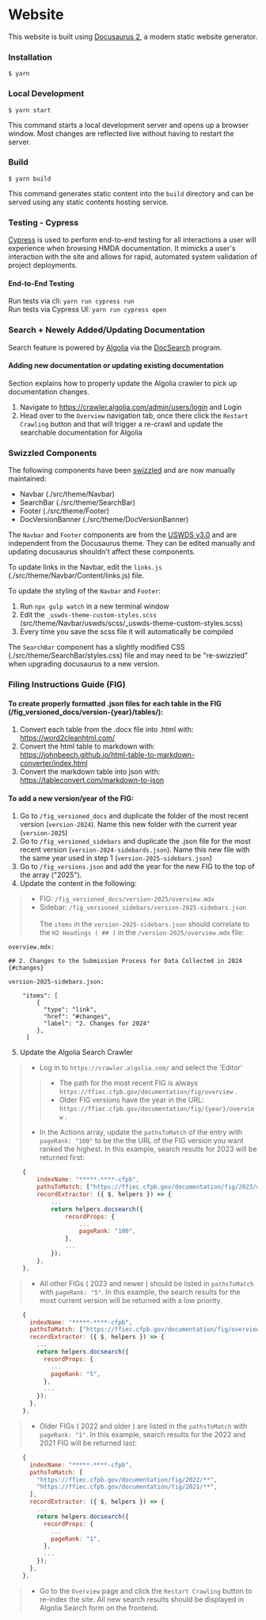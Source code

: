 # Website

This website is built using [Docusaurus 2](https://docusaurus.io/), a modern static website generator.

### Installation

```
$ yarn
```

### Local Development

```
$ yarn start
```

This command starts a local development server and opens up a browser window. Most changes are reflected live without having to restart the server.

### Build

```
$ yarn build
```

This command generates static content into the `build` directory and can be served using any static contents hosting service.

### Testing - Cypress

[Cypress](https://www.cypress.io/) is used to perform end-to-end testing for all interactions a user will experience when browsing HMDA documentation. It mimicks a user's interaction with the site and allows for rapid, automated system validation of project deployments.

#### End-to-End Testing

Run tests via cli: `yarn run cypress run`
<br />
Run tests via Cypress UI: `yarn run cypress open`

### Search + Newely Added/Updating Documentation

Search feature is powered by [Algolia](https://www.algolia.com/) via the [DocSearch](https://docsearch.algolia.com/) program.

#### Adding new documentation or updating existing documentation

Section explains how to properly update the Algolia crawler to pick up documentation changes.

1. Navigate to https://crawler.algolia.com/admin/users/login and Login
2. Head over to the `Overview` navigation tab, once there click the `Restart Crawling` button and that will trigger a re-crawl and update the searchable documentation for Algolia

### Swizzled Components

The following components have been [swizzled](https://docusaurus.io/docs/swizzling) and are now manually maintained:
- Navbar (./src/theme/Navbar)
- SearchBar (./src/theme/SearchBar)
- Footer (./src/theme/Footer)
- DocVersionBanner (./src/theme/DocVersionBanner)

The ```Navbar``` and ```Footer``` components are from the [USWDS v3.0](https://designsystem.digital.gov/whats-new/updates/2022/04/28/introducing-uswds-3-0/) and are independent from the Docusaurus theme. They can be edited manually and updating docusaurus shouldn't affect these components.

To update links in the Navbar, edit the ```links.js``` (./src/theme/Navbar/Content/links.js) file.

To update the styling of the ```Navbar``` and ```Footer```:
1. Run ```npx gulp watch``` in a new terminal window
1. Edit the ```_uswds-theme-custom-styles.scss``` (src/theme/Navbar/uswds/scss/_uswds-theme-custom-styles.scss)
1. Every time you save the scss file it will automatically be compiled

The ```SearchBar``` component has a slightly modified CSS (./src/theme/SearchBar/styles.css) file and may need to be "re-swizzled" when upgrading docusaurus to a new version.

### Filing Instructions Guide (FIG)

#### To create properly formatted .json files for each table in the FIG (/fig_versioned_docs/version-{year}/tables/):

1. Convert each table from the .docx file into .html with: https://word2cleanhtml.com/
2. Convert the html table to markdown with: https://johnbeech.github.io/html-table-to-markdown-converter/index.html
3. Convert the markdown table into json with: https://tableconvert.com/markdown-to-json

#### To add a new version/year of the FIG:

1. Go to ```/fig_versioned_docs``` and duplicate the folder of the most recent version (```version-2024```). Name this new folder with the current year (```version-2025```)
2. Go to ```/fig_versioned_sidebars``` and duplicate the .json file for the most recent version (```version-2024-sidebards.json```). Name this new file with the same year used in step 1 (```version-2025-sidebars.json```)
3. Go to ```/fig_versions.json``` and add the year for the new FIG to the top of the array ("2025").
4. Update the content in the following:
> - FIG: ```/fig_versioned_docs/version-2025/overview.mdx```
> - Sidebar: ```/fig_versioned_sidebars/version-2025-sidebars.json```
<br /><br />
The ```items``` in the ```version-2025-sidebars.json``` should correlate to the ```H2 Headings ( ## )``` in the ```/version-2025/overview.mdx``` file:

```
overview.mdx:

## 2. Changes to the Submission Process for Data Collected in 2024 {#changes}
```

```
version-2025-sidebars.json:

    "items": [
        {
          "type": "link",
          "href": "#changes",
          "label": "2. Changes for 2024"
        },      
     ]
```
5. Update the Algolia Search Crawler
> - Log in to ```https://crawler.algolia.com/``` and select the 'Editor'
> > - The path for the most recent FIG is always ```https://ffiec.cfpb.gov/documentation/fig/overview``` . 
> > - Older FIG versions have the year in the URL: ```https://ffiec.cfpb.gov/documentation/fig/{year}/overview``` .
> - In the Actions array, update the ```pathsToMatch``` of the entry with ```pageRank: "100"``` to be the the URL of the FIG version you want ranked the highest. In this example, search results for 2023 will be returned first:
```javascript
    {
        indexName: "*****-****-cfpb",
        pathsToMatch: ["https://ffiec.cfpb.gov/documentation/fig/2023/overview"],
        recordExtractor: ({ $, helpers }) => {
            ...
            return helpers.docsearch({
                recordProps: {
                    ...
                    pageRank: "100",
                },
                ...
            });
        },
    },
```
> - All other FIGs ( 2023 and newer ) should be listed in ```pathsToMatch``` with ```pageRank: "5"```. In this example, the search results for the most current version will be returned with a low priority.
```javascript
    {
      indexName: "*****-****-cfpb",
      pathsToMatch: ["https://ffiec.cfpb.gov/documentation/fig/overview"],
      recordExtractor: ({ $, helpers }) => {
        ...
        return helpers.docsearch({
          recordProps: {
            ...
            pageRank: "5",
          },
          ...
        });
      },
    },
```
> - Older FIGs ( 2022 and older ) are listed in the  ```pathsToMatch``` with ```pageRank: "1"```. In this example, search results for the 2022 and 2021 FIG will be returned last:
```javascript
    {
      indexName: "*****-****-cfpb",
      pathsToMatch: [
        "https://ffiec.cfpb.gov/documentation/fig/2022/**",
        "https://ffiec.cfpb.gov/documentation/fig/2021/**",
      ],
      recordExtractor: ({ $, helpers }) => {
        ...
        return helpers.docsearch({
          recordProps: {
            ...
            pageRank: "1",
          },
          ...
        });
      },
    },
```
> - Go to the ```Overview``` page and click the ```Restart Crawling``` button to re-index the site. All new search results should be displayed in Algolia Search form on the frontend.
